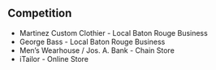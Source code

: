 ## Competition

* Martinez Custom Clothier - Local Baton Rouge Business
* George Bass - Local Baton Rouge Business
* Men’s Wearhouse / Jos. A. Bank - Chain Store
* iTailor - Online Store
